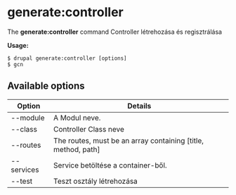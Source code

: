 # generate:controller
The **generate:controller** command Controller létrehozása és regisztrálása

**Usage:**
```
$ drupal generate:controller [options] 
$ gcn  
```

## Available options
Option | Details
-------|-------------
--module | A Modul neve.
--class | Controller Class neve
--routes | The routes, must be an array containing [title, method, path]
--services | Service betöltése a container-ből.
--test | Teszt osztály létrehozása
